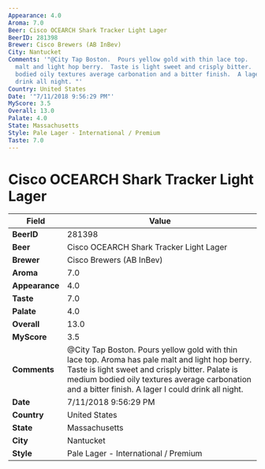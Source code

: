 ```yaml
---
Appearance: 4.0
Aroma: 7.0
Beer: Cisco OCEARCH Shark Tracker Light Lager
BeerID: 281398
Brewer: Cisco Brewers (AB InBev)
City: Nantucket
Comments: '"@City Tap Boston.  Pours yellow gold with thin lace top.   Aroma has pale
  malt and light hop berry.  Taste is light sweet and crisply bitter.  Palate is medium
  bodied oily textures average carbonation and a bitter finish.  A lager I  could
  drink all night. "'
Country: United States
Date: '"7/11/2018 9:56:29 PM"'
MyScore: 3.5
Overall: 13.0
Palate: 4.0
State: Massachusetts
Style: Pale Lager - International / Premium
Taste: 7.0
---
```


# Cisco OCEARCH Shark Tracker Light Lager

| Field         | Value |
|---------------|-------|
| **BeerID** | 281398 |
| **Beer** | Cisco OCEARCH Shark Tracker Light Lager |
| **Brewer** | Cisco Brewers (AB InBev) |
| **Aroma** | 7.0 |
| **Appearance** | 4.0 |
| **Taste** | 7.0 |
| **Palate** | 4.0 |
| **Overall** | 13.0 |
| **MyScore** | 3.5 |
| **Comments** | @City Tap Boston.  Pours yellow gold with thin lace top.   Aroma has pale malt and light hop berry.  Taste is light sweet and crisply bitter.  Palate is medium bodied oily textures average carbonation and a bitter finish.  A lager I  could drink all night.  |
| **Date** | 7/11/2018 9:56:29 PM |
| **Country** | United States |
| **State** | Massachusetts |
| **City** | Nantucket |
| **Style** | Pale Lager - International / Premium |
